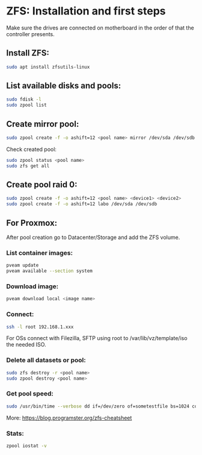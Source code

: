 # ZFS: Installation and first steps
Make sure the drives are connected on motherboard in the order of that the controller presents.
## Install ZFS:
```bash
sudo apt install zfsutils-linux 
```
## List available disks and pools:
```bash
sudo fdisk -l
sudo zpool list
```
## Create mirror pool:
```bash
sudo zpool create -f -o ashift=12 <pool name> mirror /dev/sda /dev/sdb
```
Check created pool:
```bash
sudo zpool status <pool name> 
sudo zfs get all 
```
## Create pool raid 0:
```bash
sudo zpool create -f -o ashift=12 <pool name> <device1> <device2>
sudo zpool create -f -o ashift=12 labo /dev/sda /dev/sdb
```
## For Proxmox:
After pool creation go to Datacenter/Storage and add the ZFS volume.<br/>
### List container images:
```bash
pveam update
pveam available --section system
```
### Download image:
```bash
pveam download local <image name>
```
### Connect:
```bash
ssh -l root 192.168.1.xxx
```
For OSs connect with Filezilla, SFTP using root to /var/lib/vz/template/iso the needed ISO.
### Delete all datasets or pool:
```bash
sudo zfs destroy -r <pool name>
sudo zpool destroy <pool name>
```
### Get pool speed:
```bash
sudo /usr/bin/time --verbose dd if=/dev/zero of=sometestfile bs=1024 count=30000
```
More: https://blog.programster.org/zfs-cheatsheet
### Stats:
```bash
zpool iostat -v
```
